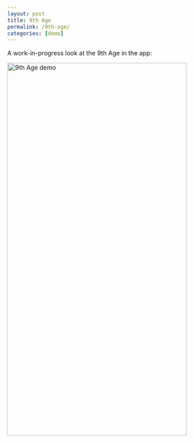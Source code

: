 ```yaml
---
layout: post
title: 9th Age
permalink: /9th-age/
categories: [demo]
---
```


A work-in-progress look at the 9th Age in the app:

<img align="left" width="411" height="852" src="{{ site.baseurl }}/assets/image/9thAgeDemo.gif" title="9th Age demo" />  
